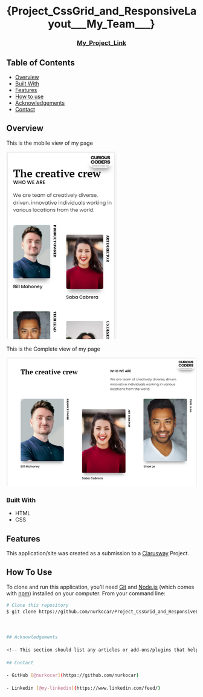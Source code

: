 <!-- Please update value in the {}  -->

<h1 align="center">{Project_CssGrid_and_ResponsiveLayout___My_Team___}</h1>


<div align="center">
  <h3> 
    <a href="https://nurkocar.github.io/Project_CssGrid_and_ResponsiveLayout___My_Team___-/">
      My_Project_Link
    </a>
 
  </h3>
</div>

<!-- TABLE OF CONTENTS -->

## Table of Contents

- [Overview](#overview)
- [Built With](#built-with)
- [Features](#features)
- [How to use](#how-to-use)
- [Acknowledgements](#acknowledgements)
- [Contact](#contact)

<!-- OVERVIEW -->

## Overview

This is the mobile view of my page

![screenshot](images/Mobile_view.PNG)

This is the Complete view of my page

![screenshot](images/CompleteView.PNG)
 

### Built With

<!-- This section should list any major frameworks that you built your project using. Here are a few examples.-->

- HTML
- CSS



## Features

This application/site was created as a submission to a [Clarusway](https://clarusway.com) Project. 

## How To Use

<!-- This is an example, please update according to your application -->

To clone and run this application, you'll need [Git](https://git-scm.com) and [Node.js](https://nodejs.org/en/download/) (which comes with [npm](http://npmjs.com)) installed on your computer. From your command line:

```bash
# Clone this repository
$ git clone https://github.com/nurkocar/Project_CssGrid_and_ResponsiveLayout___My_Team___-.git



## Acknowledgements

<!-- This section should list any articles or add-ons/plugins that helps you to complete the project. This is optional but it will help you in the future. For exmpale -->

## Contact

- GitHub [@nurkocar](https://github.com/nurkocar)

- Linkedin [@my-linkedin](https://www.linkedin.com/feed/)

